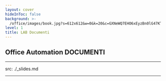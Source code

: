 ```yaml
---
layout: cover
hideInToc: false
background: >-
  /office/images/book.jpg?s=612x612&w=0&k=20&c=GXNeWQ7EHO6xEyzBn0lG47KTjx8JmxZg8fx-Qhx7ZEo=
level: 1
title: LAB Documenti
---
```


## Office Automation DOCUMENTI

<Toc columns="2" maxDepth="2" minDepth="2" mode="next" />

---
src: ./_slides.md

---